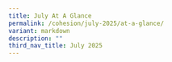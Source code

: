 ```yaml
---
title: July At A Glance
permalink: /cohesion/july-2025/at-a-glance/
variant: markdown
description: ""
third_nav_title: July 2025
---
```

